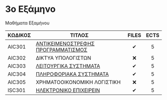 # 3ο Εξάμηνο 

Μαθήματα Εξαμήνου

| ΚΩΔΙΚΟΣ | ΤΙΤΛΟΣ                             | FILES | ECTS |
| ------- | ---------------------------------- | :---: | :--: |
| AIC301  | [ΑΝΤΙΚΕΙΜΕΝΟΣΤΡΕΦΗΣ ΠΡΟΓΡΑΜΜΑΤΙΣΜΟΣ](Object-Oriented%20Programming) |  ✔   |  5   |
| AIC302  | ΔΙΚΤΥΑ ΥΠΟΛΟΓΙΣΤΩΝ                 |  ❌   |  5   |
| AIC303  | [ΛΕΙΤΟΥΡΓΙΚΑ ΣΥΣΤΗΜΑΤΑ](Operating%20Systems)              |  ✔   |  5   |
| AIC304  | [ΠΛΗΡΟΦΟΡΙΑΚΑ ΣΥΣΤΗΜΑΤΑ](Information%20Systems)             |  ✔   |  5   |
| AIC305  | ΧΡΗΜΑΤΟΟΙΚΟΝΟΜΙΚΗ ΛΟΓΙΣΤΙΚΗ        |  ❌   |  5   |
| ISC301  | [ΗΛΕΚΤΡΟΝΙΚΟ ΕΠΙΧΕΙΡΕΙΝ](Electronic%20Business)             |  ✔   |  5   |
